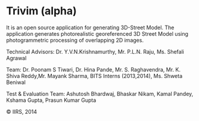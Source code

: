 Trivim (alpha)
===================
It is an open source application for generating 3D-Street Model. The application generates photorealistic georeferenced 3D Street Model using photogrammetric processing of overlapping 2D images.

Technical Advisors: Dr. Y.V.N.Krishnamurthy, Mr. P.L.N. Raju, Ms. Shefali Agrawal

Team: Dr. Poonam S Tiwari, Dr. Hina Pande, Mr. S. Raghavendra, Mr. K. Shiva Reddy,Mr. Mayank Sharma, BITS Interns (2013,2014), Ms. Shweta Beniwal

Test & Evaluation Team: Ashutosh Bhardwaj, Bhaskar Nikam, Kamal Pandey, Kshama Gupta, Prasun Kumar Gupta

© IIRS, 2014
